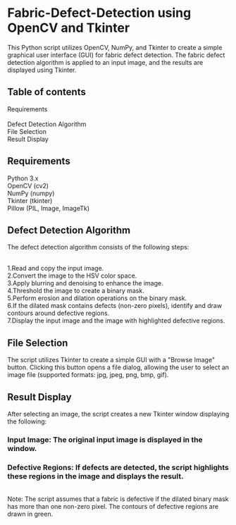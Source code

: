 # Fabric-Defect-Detection using OpenCV and Tkinter
This Python script utilizes OpenCV, NumPy, and Tkinter to create a simple graphical user interface (GUI) for fabric defect detection. The fabric defect detection algorithm is applied to an input image, and the results are displayed using Tkinter.

## Table of contents 
Requirements  
<br>Defect Detection Algorithm
<br>File Selection
<br>Result Display

## Requirements
Python 3.x
<br>OpenCV (cv2)
<br>NumPy (numpy)
<br>Tkinter (tkinter)
<br>Pillow (PIL, Image, ImageTk)

## Defect Detection Algorithm 
The defect detection algorithm consists of the following steps:

<br>1.Read and copy the input image.
<br>2.Convert the image to the HSV color space.
<br>3.Apply blurring and denoising to enhance the image.
<br>4.Threshold the image to create a binary mask.
<br>5.Perform erosion and dilation operations on the binary mask.
<br>6.If the dilated mask contains defects (non-zero pixels), identify and draw contours around defective regions.
<br>7.Display the input image and the image with highlighted defective regions.

## File Selection
The script utilizes Tkinter to create a simple GUI with a "Browse Image" button. Clicking this button opens a file dialog, allowing the user to select an image file (supported formats: jpg, jpeg, png, bmp, gif).

## Result Display
After selecting an image, the script creates a new Tkinter window displaying the following:

 ### Input Image: The original input image is displayed in the window.
 ### Defective Regions: If defects are detected, the script highlights these regions in the image and displays the result.
<br>Note: The script assumes that a fabric is defective if the dilated binary mask has more than one non-zero pixel. The contours of defective regions are drawn in green.

